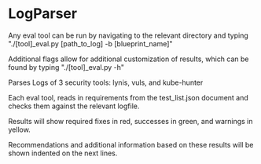 # LogParser
Any eval tool can be run by navigating to the relevant directory and typing "./[tool]_eval.py [path_to_log] -b [blueprint_name]"

Additional flags allow for additional customization of results, which can be found by typing "./[tool]_eval.py -h"

Parses Logs of 3 security tools: lynis, vuls, and kube-hunter

Each eval tool, reads in requirements from the test_list.json document and checks them against the relevant logfile.

Results will show required fixes in red, successes in green, and warnings in yellow. 

Recommendations and additional information based on these results will be shown indented on the next lines.
